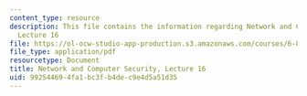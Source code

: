 ```yaml
---
content_type: resource
description: This file contains the information regarding Network and Computer Security,
  Lecture 16
file: https://ol-ocw-studio-app-production.s3.amazonaws.com/courses/6-857-network-and-computer-security-spring-2014/992544694fa1bc3fb4dec9e4d5a51d35_MIT6_857S14_Lec16.pdf
file_type: application/pdf
resourcetype: Document
title: Network and Computer Security, Lecture 16
uid: 99254469-4fa1-bc3f-b4de-c9e4d5a51d35
---
```

